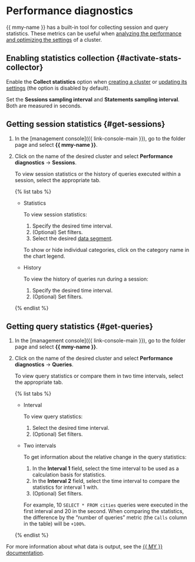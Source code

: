 # Performance diagnostics

{{ mmy-name }} has a built-in tool for collecting session and query statistics. These metrics can be useful when [analyzing the performance and optimizing the settings](../tutorials/profiling.md) of a cluster.

## Enabling statistics collection {#activate-stats-collector}

Enable the **Collect statistics** option when [creating a cluster](cluster-create.md) or [updating its settings](update.md#change-additional-settings) (the option is disabled by default).

Set the **Sessions sampling interval** and **Statements sampling interval**. Both are measured in seconds.

## Getting session statistics {#get-sessions}

1. In the [management console]({{ link-console-main }}), go to the folder page and select **{{ mmy-name }}**.

1. Click on the name of the desired cluster and select **Performance diagnostics** → **Sessions**.

    To view session statistics or the history of queries executed within a session, select the appropriate tab.

    {% list tabs %}

    * Statistics

        To view session statistics:
        1. Specify the desired time interval.
        1. (Optional) Set filters.
        1. Select the desired [data segment](https://dev.mysql.com/doc/refman/8.0/en/performance-schema-quick-start.html).

        To show or hide individual categories, click on the category name in the chart legend.

    * History

        To view the history of queries run during a session:

        1. Specify the desired time interval.
        1. (Optional) Set filters.

    {% endlist %}

## Getting query statistics {#get-queries}

1. In the [management console]({{ link-console-main }}), go to the folder page and select **{{ mmy-name }}**.
1. Click on the name of the desired cluster and select **Performance diagnostics** → **Queries**.

    To view query statistics or compare them in two time intervals, select the appropriate tab.

    {% list tabs %}

    * Interval

        To view query statistics:

        1. Select the desired time interval.
        1. (Optional) Set filters.

    * Two intervals

        To get information about the relative change in the query statistics:

        1. In the **Interval 1** field, select the time interval to be used as a calculation basis for statistics.
        1. In the **Interval 2** field, select the time interval to compare the statistics for interval 1 with.
        1. (Optional) Set filters.

        For example, 10 `SELECT * FROM cities` queries were executed in the first interval and 20 in the second. When comparing the statistics, the difference by the <q>number of queries</q> metric (the `Calls` column in the table) will be `+100%`.

    {% endlist %}

For more information about what data is output, see the [{{ MY }} documentation](https://dev.mysql.com/doc/refman/8.0/en/performance-schema-quick-start.html).

